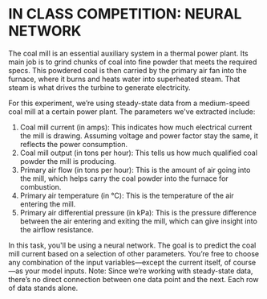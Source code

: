# IN CLASS COMPETITION: NEURAL NETWORK

The coal mill is an essential auxiliary system in a thermal power plant. Its main job is to grind chunks of coal into fine powder that meets the required specs. This powdered coal is then carried by the primary air fan into the furnace, where it burns and heats water into superheated steam. That steam is what drives the turbine to generate electricity.

For this experiment, we’re using steady-state data from a medium-speed coal mill at a certain power plant. The parameters we've extracted include:
1. Coal mill current (in amps): This indicates how much electrical current the mill is drawing. Assuming voltage and power factor stay the same, it reflects the power consumption.
2. Coal mill output (in tons per hour): This tells us how much qualified coal powder the mill is producing.
3. Primary air flow (in tons per hour): This is the amount of air going into the mill, which helps carry the coal powder into the furnace for combustion.
4. Primary air temperature (in °C): This is the temperature of the air entering the mill.
5. Primary air differential pressure (in kPa): This is the pressure difference between the air entering and exiting the mill, which can give insight into the airflow resistance.

In this task, you'll be using a neural network. The goal is to predict the coal mill current based on a selection of other parameters. You’re free to choose any combination of the input variables—except the current itself, of course—as your model inputs.
Note: Since we’re working with steady-state data, there’s no direct connection between one data point and the next. Each row of data stands alone.
